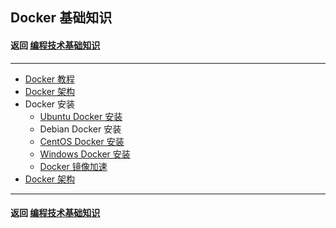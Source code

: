 ## Docker 基础知识
#### 返回 [编程技术基础知识](../编程技术基础知识.md)

---

- [Docker 教程](./基础知识/Docker教程.md)
- [Docker 架构](./基础知识/Docker架构.md)
- Docker 安装
    - [Ubuntu Docker 安装](./基础知识/Ubuntu-Docker安装.md)
    - Debian Docker 安装
    - [CentOS Docker 安装](./基础知识/CentOS-Docker安装.md)
    - [Windows Docker 安装](./基础知识/Windows-Docker安装.md)
    - [Docker 镜像加速](./基础知识/Docker镜像加速.md)
- [Docker 架构](./基础知识/Docker架构.md)


---

#### 返回 [编程技术基础知识](../编程技术基础知识.md)